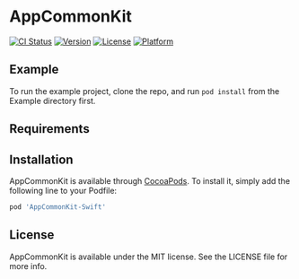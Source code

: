 # AppCommonKit

[![CI Status](https://img.shields.io/travis/leo-ll/AppCommonKit.svg?style=flat)](https://travis-ci.org/leo-ll/AppCommonKit)
[![Version](https://img.shields.io/cocoapods/v/AppCommonKit.svg?style=flat)](https://cocoapods.org/pods/AppCommonKit)
[![License](https://img.shields.io/cocoapods/l/AppCommonKit.svg?style=flat)](https://cocoapods.org/pods/AppCommonKit)
[![Platform](https://img.shields.io/cocoapods/p/AppCommonKit.svg?style=flat)](https://cocoapods.org/pods/AppCommonKit)

## Example

To run the example project, clone the repo, and run `pod install` from the Example directory first.

## Requirements

## Installation

AppCommonKit is available through [CocoaPods](https://cocoapods.org). To install
it, simply add the following line to your Podfile:

```ruby
pod 'AppCommonKit-Swift'
```

## License

AppCommonKit is available under the MIT license. See the LICENSE file for more info.
